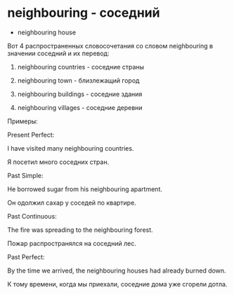 # neighbouring - соседний




- neighbouring house

Вот 4 распространенных словосочетания со словом neighbouring в значении соседний и их перевод:

1. neighbouring countries - соседние страны

2. neighbouring town - близлежащий город

3. neighbouring buildings - соседние здания

4. neighbouring villages - соседние деревни

Примеры:

Present Perfect:

I have visited many neighbouring countries.

Я посетил много соседних стран.

Past Simple:

He borrowed sugar from his neighbouring apartment.

Он одолжил сахар у соседей по квартире.

Past Continuous:

The fire was spreading to the neighbouring forest.

Пожар распространялся на соседний лес.

Past Perfect:

By the time we arrived, the neighbouring houses had already burned down.

К тому времени, когда мы приехали, соседние дома уже сгорели дотла.